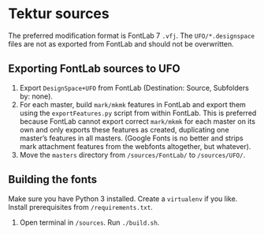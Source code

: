 # Tektur sources

The preferred modification format is FontLab 7 `.vfj`.
The `UFO/*.designspace` files are not as exported from FontLab and should not be overwritten.

## Exporting FontLab sources to UFO

1. Export `DesignSpace+UFO` from FontLab (Destination: Source, Subfolders by: none).
2. For each master, build `mark/mkmk` features in FontLab and export them using the `exportFeatures.py` script from within FontLab. This is preferred because FontLab cannot export correct `mark/mkmk` for each master on its own and only exports these features as created, duplicating one master’s features in all masters. (Google Fonts is no better and strips mark attachment features from the webfonts altogether, but whatever).
3. Move the `masters` directory from `/sources/FontLab/` to `/sources/UFO/`.

## Building the fonts

Make sure you have Python 3 installed. Create a `virtualenv` if you like. Install prerequisites from `/requirements.txt`.

1. Open terminal in `/sources`. Run `./build.sh`.